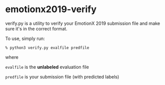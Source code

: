 # emotionx2019-verify
verify.py is a utility to verify your EmotionX 2019 submission file and make sure it's in the correct format.

To use, simply run:

`% python3 verify.py evalfile predfile`

where

`evalfile` is the **unlabeled** evaluation file

`predfile` is your submission file (with predicted labels)
